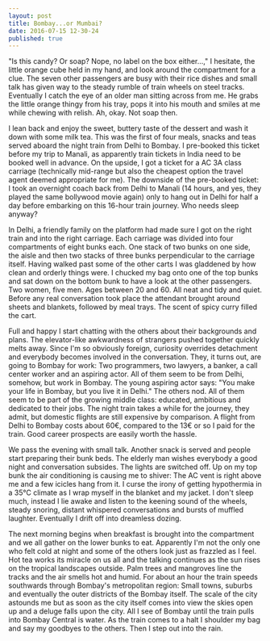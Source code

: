 ```yaml
---
layout: post
title: Bombay...or Mumbai?
date: 2016-07-15 12-30-24
published: true
---
```


"Is this candy? Or soap? Nope, no label on the box either...," I hesitate, the little orange cube held in my hand, and look around the compartment for a clue. The seven other passengers are busy with their rice dishes and small talk has given way to the steady rumble of train wheels on steel tracks. Eventually I catch the eye of an older man sitting across from me. He grabs the little orange thingy from his tray, pops it into his mouth and smiles at me while chewing with relish. Ah, okay. Not soap then.

I lean back and enjoy the sweet, buttery taste of the dessert and wash it down with some milk tea. This was the first of four meals, snacks and teas served aboard the night train from Delhi to Bombay. I pre-booked this ticket before my trip to Manali, as apparently train tickets in India need to be booked well in advance. On the upside, I got a ticket for a AC 3A class carriage (technically mid-range but also the cheapest option the travel agent deemed appropriate for me). The downside of the pre-booked ticket: I took an overnight coach back from Delhi to Manali (14 hours, and yes, they played the same bollywood movie again) only to hang out in Delhi for half a day before embarking on this 16-hour train journey. Who needs sleep anyway?

In Delhi, a friendly family on the platform had made sure I got on the right train and into the right carriage. Each carriage was divided into four compartments of eight bunks each. One stack of two bunks on one side, the aisle and then two stacks of three bunks perpendicular to the carriage itself. Having walked past some of the other carts I was gladdened by how clean and orderly things were. I chucked my bag onto one of the top bunks and sat down on the bottom bunk to have a look at the other passengers. Two women, five men. Ages between 20 and 60. All neat and tidy and quiet. Before any real conversation took place the attendant brought around sheets and blankets, followed by meal trays. The scent of spicy curry filled the cart.

Full and happy I start chatting with the others about their backgrounds and plans. The elevator-like awkwardness of strangers pushed together quickly melts away. Since I'm so obviously foreign, curiosity overrides detachment and everybody becomes involved in the conversation. They, it turns out, are going to Bombay for work: Two programmers, two lawyers, a banker, a call center worker and an aspiring actor. All of them seem to be from Delhi, somehow, but work in Bombay. The young aspiring actor says: "You make your life in Bombay, but you live it in Delhi." The others nod. All of them seem to be part of the growing middle class: educated, ambitious and dedicated to their jobs. The night train takes a while for the journey, they admit, but domestic flights are still expensive by comparison. A flight from Delhi to Bombay costs about 60€, compared to the 13€ or so I paid for the train. Good career prospects are easily worth the hassle.

We pass the evening with small talk. Another snack is served and people start preparing their bunk beds. The elderly man wishes everybody a good night and conversation subsides. The lights are switched off. Up on my top bunk the air conditioning is causing me to shiver: The AC vent is right above me and a few icicles hang from it. I curse the irony of getting hypothermia in a 35°C climate as I wrap myself in the blanket and my jacket. I don't sleep much, instead I lie awake and listen to the keening sound of the wheels, steady snoring, distant whispered conversations and bursts of muffled laughter. Eventually I drift off into dreamless dozing.

The next morning begins when breakfast is brought into the compartment and we all gather on the lower bunks to eat. Apparently I'm not the only one who felt cold at night and some of the others look just as frazzled as I feel. Hot tea works its miracle on us all and the talking continues as the sun rises on the tropical landscapes outside. Palm trees and mangroves line the tracks and the air smells hot and humid. For about an hour the train speeds southwards through Bombay's metropolitan region: Small towns, suburbs and eventually the outer districts of the Bombay itself. The scale of the city astounds me but as soon as the city itself comes into view the skies open up and a deluge falls upon the city. All I see of Bombay until the train pulls into Bombay Central is water. As the train comes to a halt I shoulder my bag and say my goodbyes to the others. Then I step out into the rain.


